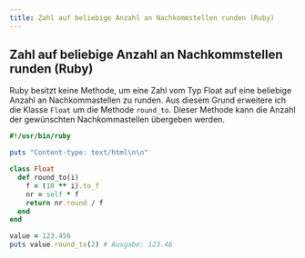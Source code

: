 ```yaml
---
title: Zahl auf beliebige Anzahl an Nachkommstellen runden (Ruby)
---
```


## Zahl auf beliebige Anzahl an Nachkommstellen runden (Ruby)

Ruby besitzt keine Methode, um eine Zahl vom Typ Float auf eine beliebige Anzahl an Nachkommastellen zu runden. Aus diesem Grund erweitere ich die Klasse `Float` um die Methode `round_to`. Dieser Methode kann die Anzahl der gewünschten Nachkommastellen übergeben werden.

```ruby
#!/usr/bin/ruby

puts "Content-type: text/html\n\n"

class Float
  def round_to(i)
    f = (10 ** i).to_f
    nr = self * f
    return nr.round / f
  end
end

value = 123.456
puts value.round_to(2) # Ausgabe: 123.46
```
